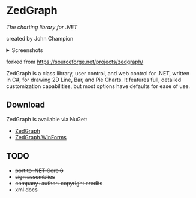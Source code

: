 # ZedGraph

*The charting library for .NET*

created by John Champion

<details>
  <summary>Screenshots</summary>

  ![](images/axiscross.png)

  ![](images/basetic.png)

  ![](images/dualy.png)

  ![](images/filledcurve.png)

  ![](images/gradientbyz.png)

  ![](images/linestack.png)

  ![](images/linewithband.png)

  ![](images/multi_y.png)

  ![](images/smoothchart.png)

  ![](images/stepchart.png)

</details>

forked from https://sourceforge.net/projects/zedgraph/

ZedGraph is a class library, user control, and web control for
.NET, written in C#, for drawing 2D Line, Bar, and Pie Charts.
It features full, detailed customization capabilities, but most
options have defaults for ease of use.

## Download

ZedGraph is available via NuGet:
- [ZedGraph](http://nuget.org/packages/ZedGraph)
- [ZedGraph.WinForms](http://nuget.org/packages/ZedGraph.WinForms)

## TODO
* ~~port to .NET Core 6~~
* ~~sign assemblies~~
* ~~company+author+copyright credits~~
* ~~xml docs~~

